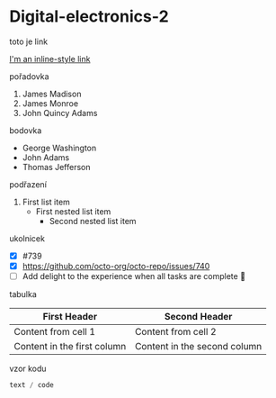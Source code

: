 # Digital-electronics-2

toto je link

[I'm an inline-style link](https://www.google.com)

pořadovka
1. James Madison
2. James Monroe
3. John Quincy Adams

bodovka
- George Washington
- John Adams
- Thomas Jefferson

podřazení
1. First list item
   - First nested list item
     - Second nested list item

ukolnicek
- [x] #739
- [x] https://github.com/octo-org/octo-repo/issues/740
- [ ] Add delight to the experience when all tasks are complete :tada:

tabulka

First Header | Second Header
------------ | -------------
Content from cell 1 | Content from cell 2
Content in the first column | Content in the second column


vzor kodu
```c
text / code
```
